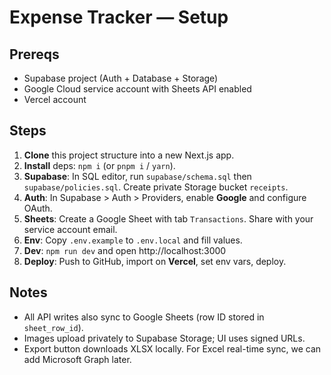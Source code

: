 # Expense Tracker — Setup

## Prereqs
- Supabase project (Auth + Database + Storage)
- Google Cloud service account with Sheets API enabled
- Vercel account

## Steps
1. **Clone** this project structure into a new Next.js app.
2. **Install** deps: `npm i` (or `pnpm i` / `yarn`).
3. **Supabase**: In SQL editor, run `supabase/schema.sql` then `supabase/policies.sql`. Create private Storage bucket `receipts`.
4. **Auth**: In Supabase > Auth > Providers, enable **Google** and configure OAuth.
5. **Sheets**: Create a Google Sheet with tab `Transactions`. Share with your service account email.
6. **Env**: Copy `.env.example` to `.env.local` and fill values.
7. **Dev**: `npm run dev` and open http://localhost:3000
8. **Deploy**: Push to GitHub, import on **Vercel**, set env vars, deploy.

## Notes
- All API writes also sync to Google Sheets (row ID stored in `sheet_row_id`).
- Images upload privately to Supabase Storage; UI uses signed URLs.
- Export button downloads XLSX locally. For Excel real-time sync, we can add Microsoft Graph later. 